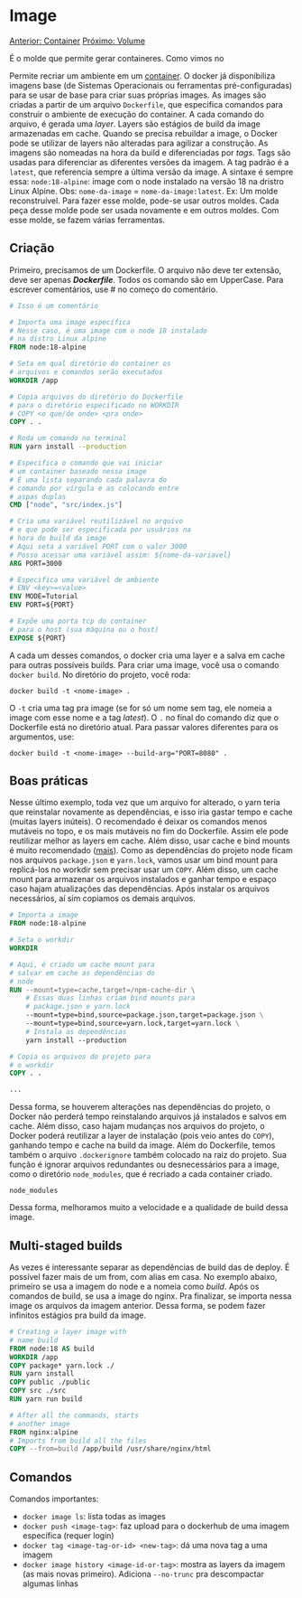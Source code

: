# Image

[Anterior: Container](Container.md)
[Próximo: Volume](Volume.md)

É o molde que permite gerar containeres. Como vimos no 

Permite recriar um ambiente em um [container](Estudos/Docker/Container). O docker já disponibiliza imagens base (de Sistemas  Operacionais ou ferramentas pré-configuradas) para se usar de base para criar suas próprias images. As images são criadas a partir de um arquivo `Dockerfile`, que especifica comandos para construir o ambiente de execução do container. 
A cada comando do arquivo, é gerada uma *layer*. Layers são estágios de build da image armazenadas em cache. Quando se precisa rebuildar a image, o Docker pode se utilizar de layers não alteradas para agilizar a construção.
As imagens são nomeadas na hora da build e diferenciadas por *tags*. Tags são usadas para diferenciar as diferentes versões da imagem. A tag padrão é a `latest`, que referencia sempre a última versão da image. A sintaxe é sempre essa: `node:18-alpine`: image com o node instalado na versão 18 na dristro Linux Alpine. Obs: `nome-da-image` = `nome-da-image:latest`.
Ex: Um molde reconstruível. Para fazer esse molde, pode-se usar outros moldes. Cada peça desse molde pode ser usada novamente e em outros moldes. Com esse molde, se fazem várias ferramentas. 
## Criação

Primeiro, precisamos de um Dockerfile. O arquivo não deve ter extensão, deve ser apenas ***Dockerfile***. Todos os comando são em UpperCase. Para escrever comentários, use # no começo do comentário.

```dockerfile
# Isso é um comentário

# Importa uma image específica
# Nesse caso, é uma image com o node 18 instalado
# na distro Linux alpine
FROM node:18-alpine

# Seta em qual diretório do container os
# arquivos e comandos serão executados
WORKDIR /app

# Copia arquivos do diretório do Dockerfile
# para o diretório especificado no WORKDIR
# COPY <o que/de onde> <pra onde>
COPY . .

# Roda um comando no terminal
RUN yarn install --production

# Especifica o comando que vai iniciar
# um container baseado nessa image
# É uma lista separando cada palavra do 
# comando por vírgula e as colocando entre
# aspas duplas
CMD ["node", "src/index.js"]

# Cria uma variável reutilizável no arquivo 
# e que pode ser especificada por usuários na
# hora do build da image
# Aqui seta a variável PORT com o valor 3000
# Posso acessar uma variável assim: ${nome-da-variavel}
ARG PORT=3000

# Especifica uma variável de ambiente
# ENV <key>=<value>
ENV MODE=Tutorial
ENV PORT=${PORT}

# Expõe uma porta tcp do container
# para o host (sua máquina ou o host)
EXPOSE ${PORT}
```

A cada um desses comandos, o docker cria uma layer e a salva em cache para outras possíveis builds.
Para criar uma image, você usa o comando `docker build`. No diretório do projeto,  você roda:

```shell
docker build -t <nome-image> .
```

O `-t` cria uma tag pra image (se for só um nome sem tag, ele nomeia a image com esse nome e a tag *latest*). O `.` no final do comando diz que o Dockerfile está no diretório atual.
Para passar valores diferentes para os argumentos, use:

```shell
docker build -t <nome-image> --build-arg="PORT=8080" .
```
## Boas práticas

Nesse último exemplo, toda vez que um arquivo for alterado, o yarn teria que reinstalar novamente as dependências, e isso iria gastar tempo e cache (muitas layers inúteis).
O recomendado é deixar os comandos menos mutáveis no topo, e os mais mutáveis no fim do Dockerfile. Assim ele pode reutilizar melhor as layers em cache. Além disso, usar cache e bind mounts é muito recomendado ([mais](Estudos/Docker/Volume)).
Como as dependências do projeto node ficam nos  arquivos `package.json` e  `yarn.lock`, vamos usar um bind mount para replicá-los no workdir sem precisar usar um `COPY`. Além disso, um cache mount para armazenar os arquivos instalados e ganhar tempo e espaço caso hajam atualizações das dependências.
Após instalar os arquivos necessários, aí sim copiamos os demais arquivos.

```dockerfile
# Importa a image
FROM node:18-alpine

# Seta o workdir
WORKDIR 

# Aqui, é criado um cache mount para 
# salvar em cache as dependências do 
# node
RUN --mount=type=cache,target=/npm-cache-dir \
	# Essas duas linhas criam bind mounts para
	# package.json e yarn.lock
	--mount=type=bind,source=package.json,target=package.json \
	--mount=type=bind,source=yarn.lock,target=yarn.lock \
	# Instala as dependências
	yarn install --production

# Copia os arquivos do projeto para
# o workdir
COPY . .

...
```

Dessa forma, se houverem alterações nas dependências do projeto, o Docker não perderá tempo reinstalando arquivos já instalados e salvos em cache. Além disso, caso hajam mudanças nos arquivos do projeto, o Docker poderá reutilizar a layer de instalação (pois veio antes do `COPY`), ganhando tempo e cache na build da image.
Além do Dockerfile, temos também o arquivo `.dockerignore` também colocado na raiz do projeto. Sua função é ignorar arquivos redundantes ou desnecessários para a image, como o diretório `node_modules`, que é recriado a cada container criado.

```.dockerignore
node_modules
```

Dessa forma, melhoramos muito a velocidade e a qualidade de build dessa image.
## Multi-staged builds

As vezes é interessante separar as dependências de build das de deploy. É possível fazer mais de um from, com alias em casa. 
No exemplo abaixo, primeiro se usa a imagem do node e a nomeia como *build*. Após os comandos de build, se usa a image do nginx. Pra finalizar, se importa nessa image os arquivos da imagem anterior. 
Dessa forma, se podem fazer infinitos estágios pra build da image.

```dockerfile
# Creating a layer image with 
# name build
FROM node:18 AS build
WORKDIR /app
COPY package* yarn.lock ./
RUN yarn install
COPY public ./public
COPY src ./src
RUN yarn run build

# After all the commands, starts
# another image
FROM nginx:alpine
# Imports from build all the files
COPY --from=build /app/build /usr/share/nginx/html
```
## Comandos

Comandos importantes:
* `docker image ls`: lista todas as images
* `docker push <image-tag>`: faz upload para o dockerhub de uma imagem específica (requer login)
* `docker tag <image-tag-or-id> <new-tag>`: dá uma nova tag a uma imagem
* `docker image history <image-id-or-tag>`: mostra as layers da imagem (as mais novas primeiro). Adiciona `--no-trunc` pra descompactar algumas linhas
